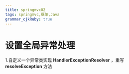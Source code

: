 ```yaml
---
title: springmvc02
tags: springmvc,框架,Java
grammar_cjkRuby: true
---
```


# 设置全局异常处理

1.自定义一个异常类实现 **HandlerExceptionResolver** ，重写 **resolveException** 方法